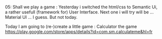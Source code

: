 05: Shall we play a game : 
Yesterday i switched the html/css to Semantic Ui, a rather usefull (framework for) User Interface.
Next one i will try will be ... Material UI ... I guess. But not today.


Today I am going to (re-)create a little game : Calculator the game
https://play.google.com/store/apps/details?id=com.sm.calculateme&hl=fr